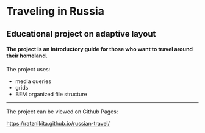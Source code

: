 #  Traveling in Russia
Educational project on adaptive layout
---------
#### The project is an introductory guide for those who want to travel around their homeland.

The project uses:
* media queries
* grids
* BEM organized file structure

---------------------------
The project can be viewed on Github Pages:

https://ratznikita.github.io/russian-travel/
